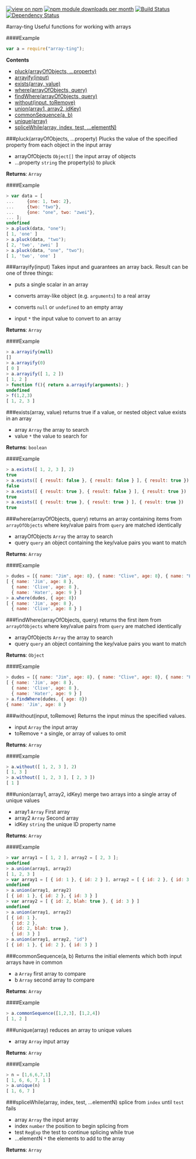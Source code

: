 [![view on npm](http://img.shields.io/npm/v/array-ting.svg)](https://www.npmjs.org/package/array-ting)
[![npm module downloads per month](http://img.shields.io/npm/dm/array-ting.svg)](https://www.npmjs.org/package/array-ting)
[![Build Status](https://travis-ci.org/75lb/array-ting.svg?branch=master)](https://travis-ci.org/75lb/array-ting)
[![Dependency Status](https://david-dm.org/75lb/array-ting.svg)](https://david-dm.org/75lb/array-ting)


#array-ting
Useful functions for working with arrays

####Example
```js
var a = require("array-ting");
```



**Contents**
* [pluck(arrayOfObjects, ...property)](#module_array-ting.pluck)
* [arrayify(input)](#module_array-ting.arrayify)
* [exists(array, value)](#module_array-ting.exists)
* [where(arrayOfObjects, query)](#module_array-ting.where)
* [findWhere(arrayOfObjects, query)](#module_array-ting.findWhere)
* [without(input, toRemove)](#module_array-ting.without)
* [union(array1, array2, idKey)](#module_array-ting.union)
* [commonSequence(a, b)](#module_array-ting.commonSequence)
* [unique(array)](#module_array-ting.unique)
* [spliceWhile(array, index, test, ...elementN)](#module_array-ting.spliceWhile)







<a name="module_array-ting.pluck"></a>
###pluck(arrayOfObjects, ...property)
Plucks the value of the specified property from each object in the input array


- arrayOfObjects `Object[]` the input array of objects  
- ...property `string` the property(s) to pluck  


**Returns**: `Array`

####Example
```js
> var data = [
...     {one: 1, two: 2},
...     {two: "two"},
...     {one: "one", two: "zwei"},
... ];
undefined
> a.pluck(data, "one");
[ 1, 'one' ]
> a.pluck(data, "two");
[ 2, 'two', 'zwei' ]
> a.pluck(data, "one", "two");
[ 1, 'two', 'one' ]
```



<a name="module_array-ting.arrayify"></a>
###arrayify(input)
Takes input and guarantees an array back. Result can be one of three things:

- puts a single scalar in an array
- converts array-like object (e.g. `arguments`) to a real array
- converts `null` or `undefined` to an empty array


- input `*` the input value to convert to an array  


**Returns**: `Array`

####Example
```js
> a.arrayify(null)
[]
> a.arrayify(0)
[ 0 ]
> a.arrayify([ 1, 2 ])
[ 1, 2 ]
> function f(){ return a.arrayify(arguments); }
undefined
> f(1,2,3)
[ 1, 2, 3 ]
```



<a name="module_array-ting.exists"></a>
###exists(array, value)
returns true if a value, or nested object value exists in an array


- array `Array` the array to search  
- value `*` the value to search for  


**Returns**: `boolean`

####Example
```js
> a.exists([ 1, 2, 3 ], 2)
true
> a.exists([ { result: false }, { result: false } ], { result: true })
false
> a.exists([ { result: true }, { result: false } ], { result: true })
true
> a.exists([ { result: true }, { result: true } ], { result: true })
true
```



<a name="module_array-ting.where"></a>
###where(arrayOfObjects, query)
returns an array containing items from `arrayOfObjects` where key/value pairs 
from `query` are matched identically


- arrayOfObjects `Array` the array to search  
- query `query` an object containing the key/value pairs you want to match  


**Returns**: `Array`

####Example
```js
> dudes = [{ name: "Jim", age: 8}, { name: "Clive", age: 8}, { name: "Hater", age: 9}]
[ { name: 'Jim', age: 8 },
  { name: 'Clive', age: 8 },
  { name: 'Hater', age: 9 } ]
> a.where(dudes, { age: 8})
[ { name: 'Jim', age: 8 },
  { name: 'Clive', age: 8 } ]
```



<a name="module_array-ting.findWhere"></a>
###findWhere(arrayOfObjects, query)
returns the first item from `arrayOfObjects` where key/value pairs 
from `query` are matched identically


- arrayOfObjects `Array` the array to search  
- query `query` an object containing the key/value pairs you want to match  


**Returns**: `Object`

####Example
```js
> dudes = [{ name: "Jim", age: 8}, { name: "Clive", age: 8}, { name: "Hater", age: 9}]
[ { name: 'Jim', age: 8 },
  { name: 'Clive', age: 8 },
  { name: 'Hater', age: 9 } ]
> a.findWhere(dudes, { age: 8})
{ name: 'Jim', age: 8 }
```



<a name="module_array-ting.without"></a>
###without(input, toRemove)
Returns the input minus the specified values.


- input `Array` the input array  
- toRemove `*` a single, or array of values to omit  


**Returns**: `Array`

####Example
```js
> a.without([ 1, 2, 3 ], 2)
[ 1, 3 ]
> a.without([ 1, 2, 3 ], [ 2, 3 ])
[ 1 ]
```



<a name="module_array-ting.union"></a>
###union(array1, array2, idKey)
merge two arrays into a single array of unique values


- array1 `Array` First array  
- array2 `Array` Second array  
- idKey `string` the unique ID property name  


**Returns**: `Array`

####Example
```js
> var array1 = [ 1, 2 ], array2 = [ 2, 3 ];
undefined
> a.union(array1, array2)
[ 1, 2, 3 ]
> var array1 = [ { id: 1 }, { id: 2 } ], array2 = [ { id: 2 }, { id: 3 } ];
undefined
> a.union(array1, array2)
[ { id: 1 }, { id: 2 }, { id: 3 } ]
> var array2 = [ { id: 2, blah: true }, { id: 3 } ]
undefined
> a.union(array1, array2)
[ { id: 1 },
  { id: 2 },
  { id: 2, blah: true },
  { id: 3 } ]
> a.union(array1, array2, "id")
[ { id: 1 }, { id: 2 }, { id: 3 } ]
```



<a name="module_array-ting.commonSequence"></a>
###commonSequence(a, b)
Returns the initial elements which both input arrays have in common


- a `Array` first array to compare  
- b `Array` second array to compare  


**Returns**: `Array`

####Example
```js
> a.commonSequence([1,2,3], [1,2,4])
[ 1, 2 ]
```



<a name="module_array-ting.unique"></a>
###unique(array)
reduces an array to unique values


- array `Array` input array  


**Returns**: `Array`

####Example
```js
> n = [1,6,6,7,1]
[ 1, 6, 6, 7, 1 ]
> a.unique(n)
[ 1, 6, 7 ]
```



<a name="module_array-ting.spliceWhile"></a>
###spliceWhile(array, index, test, ...elementN)
splice from `index` until `test` fails


- array `Array` the input array  
- index `number` the position to begin splicing from  
- test `RegExp` the test to continue splicing while true  
- ...elementN `*` the elements to add to the array  


**Returns**: `Array`











